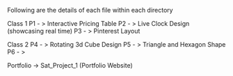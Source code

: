 Following are the details of each file within each directory

Class 1
P1 - > Interactive Pricing Table
P2 - > Live Clock Design (showcasing real time)
P3 - > Pinterest Layout

Class 2
P4 - > Rotating 3d Cube Design
P5 - > Triangle and Hexagon Shape
P6 - > 

Portfolio -> Sat_Project_1 (Portfolio Website)
